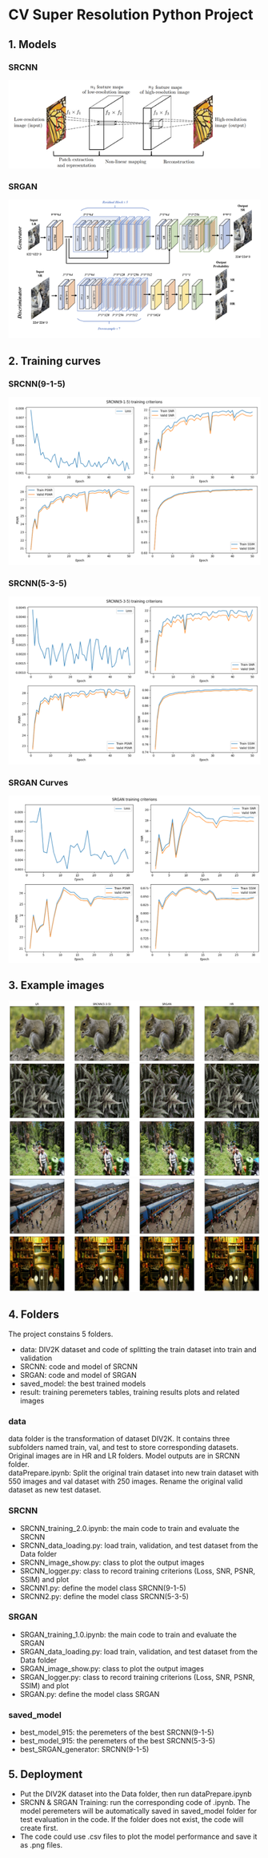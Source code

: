 # CV Super Resolution Python Project

## 1. Models
### SRCNN
![SRCNN](./result/images/SRCNN.png)

### SRGAN
![SRGAN](./result/images/SRGAN.png)


## 2. Training curves
### SRCNN(9-1-5)
![SRCNN(9-1-5)_plot](./result/result_plot_915.png)
### SRCNN(5-3-5)
![SRCNN(5-3-5)_plot](./result/result_plot_535.png)
### SRGAN Curves
![SRGAN_plot](./result/result_plot_SRGAN.png)


## 3. Example images
![example1](./result/images/example1.png)
![example2](./result/images/example2.png)
![example3](./result/images/example3.png)
![example4](./result/images/example4.png)
![example5](./result/images/example5.png)


## 4. Folders
The project constains 5 folders.
- data: DIV2K dataset and code of splitting the train dataset into train and validation
- SRCNN: code and model of SRCNN
- SRGAN: code and model of SRGAN
- saved_model: the best trained models
- result: training peremeters tables, training results plots and related images

### data
data folder is the transformation of dataset DIV2K. It contains three subfolders named train, val, and test to store corresponding datasets.  
Original images are in HR and LR folders. Model outputs are in SRCNN folder.  
dataPrepare.ipynb: Split the original train dataset into new train dataset with 550 images and val dataset with 250 images. Rename the original valid dataset as new test dataset.

### SRCNN
- SRCNN_training_2.0.ipynb: the main code to train and evaluate the SRCNN
- SRCNN_data_loading.py: load train, validation, and test dataset from the Data folder
- SRCNN_image_show.py: class to plot the output images
- SRCNN_logger.py: class to record training criterions (Loss, SNR, PSNR, SSIM) and plot
- SRCNN1.py: define the model class SRCNN(9-1-5)
- SRCNN2.py: define the model class SRCNN(5-3-5)

### SRGAN
- SRGAN_training_1.0.ipynb: the main code to train and evaluate the SRGAN
- SRGAN_data_loading.py: load train, validation, and test dataset from the Data folder
- SRGAN_image_show.py: class to plot the output images
- SRGAN_logger.py: class to record training criterions (Loss, SNR, PSNR, SSIM) and plot
- SRGAN.py: define the model class SRGAN

### saved_model
- best_model_915: the peremeters of the best SRCNN(9-1-5)
- best_model_915: the peremeters of the best SRCNN(5-3-5)
- best_SRGAN_generator: SRCNN(9-1-5)


## 5. Deployment
* Put the DIV2K dataset into the Data folder, then run dataPrepare.ipynb  
* SRCNN & SRGAN Training: run the corresponding code of .ipynb. The model peremeters will be automatically saved in saved_model folder for test evaluation in the code. If the folder does not exist, the code will create first.  
* The code could use .csv files to plot the model performance and save it as .png files.


